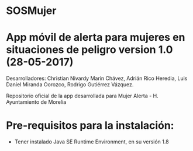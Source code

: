 # SOSMujer
# App móvil de alerta para mujeres en situaciones de peligro version 1.0 (28-05-2017)
Desarrolladores: Christian Nivardy Marín Chávez, Adrián Rico Heredia, Luis Daniel Miranda Oorozco, Rodrigo Gutiérrez Vázquez.

Repositorio oficial de la app desarrollada para Mujer Alerta - H. Ayuntamiento de Morelia

# Pre-requisitos para la instalación:

- Tener instalado Java SE Runtime Environment, en su versión 1.8
